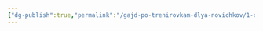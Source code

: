 ```yaml
---
{"dg-publish":true,"permalink":"/gajd-po-trenirovkam-dlya-novichkov/1-osnovnaya-chast/3-czel-bolshe-energii-dlya-zhizni/"}
---
```



